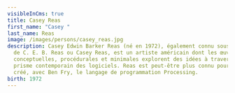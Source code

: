 ```yaml
---
visibleInCms: true
title: Casey Reas
first_name: "Casey "
last_name: Reas
image: /images/persons/casey_reas.jpg
description: Casey Edwin Barker Reas (né en 1972), également connu sous le nom
  de C. E. B. Reas ou Casey Reas, est un artiste américain dont les œuvres
  conceptuelles, procédurales et minimales explorent des idées à travers le
  prisme contemporain des logiciels. Reas est peut-être plus connu pour avoir
  créé, avec Ben Fry, le langage de programmation Processing.
birth: 1972
---
```

